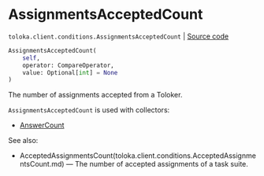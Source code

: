 # AssignmentsAcceptedCount
`toloka.client.conditions.AssignmentsAcceptedCount` | [Source code](https://github.com/Toloka/toloka-kit/blob/v1.1.4/src/client/conditions.py#L143)

```python
AssignmentsAcceptedCount(
    self,
    operator: CompareOperator,
    value: Optional[int] = None
)
```

The number of assignments accepted from a Toloker.


`AssignmentsAcceptedCount` is used with collectors:
- [AnswerCount](toloka.client.collectors.AnswerCount.md)

See also:
- AcceptedAssignmentsCount(toloka.client.conditions.AcceptedAssignmentsCount.md) — The number of accepted assignments of a task suite.

